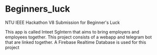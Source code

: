 # Beginners_luck
NTU IEEE Hackathon V8 Submission for Beginner's Luck

This app is called Inteet SgIntern that aims to bring employers and employees together.
This project consists of a webapp and telegram bot that are linked together. 
A Firebase Realtime Database is used for this project
